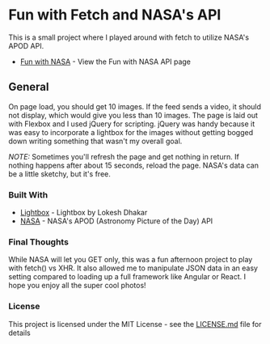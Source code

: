 # Fun with Fetch and NASA's API

This is a small project where I played around with fetch to utilize NASA's APOD API.  

* [Fun with NASA](https://megler.github.io/nasaAPI/) - View the Fun with NASA API page

## General

On page load, you should get 10 images. If the feed sends a video, it should not display, which would give you less than 10 images. The page is laid out with Flexbox and I used jQuery for scripting.  jQuery was handy because it was easy to incorporate a lightbox for the images without getting bogged down writing something that wasn't my overall goal.

*NOTE:* Sometimes you'll refresh the page and get nothing in return. If nothing happens after about 15 seconds, reload the page. NASA's data can be a little sketchy, but it's free.


### Built With

* [Lightbox](https://lokeshdhakar.com/projects/lightbox2/) - Lightbox by Lokesh Dhakar
* [NASA](https://api.nasa.gov/api.html#apod) - NASA's APOD (Astronomy Picture of the Day) API

### Final Thoughts

While NASA will let you GET only, this was a fun afternoon project to play with fetch() vs XHR.  It also allowed me to manipulate JSON data in an easy setting compared to loading up a full framework like Angular or React.  I hope you enjoy all the super cool photos!

### License

This project is licensed under the MIT License - see the [LICENSE.md](https://github.com/megler/html-workflow/blob/master/LICENSE) file for details

